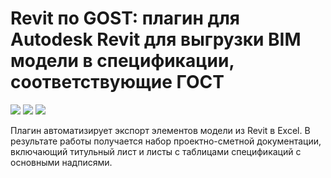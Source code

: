 # Revit по GOST: плагин для Autodesk Revit для выгрузки BIM модели в спецификации, соответствующие ГОСТ
![](https://img.shields.io/badge/.Net%20Framework-4.7.2-lightgrey) ![](https://img.shields.io/badge/C%23-7.3-blueviolet) ![](https://img.shields.io/badge/Revit-2020-blue)

Плагин автоматизирует экспорт элементов модели из Revit в Excel. В результате работы получается набор проектно-сметной документации, включающий титульный лист и листы с таблицами спецификаций с основными надписями.

